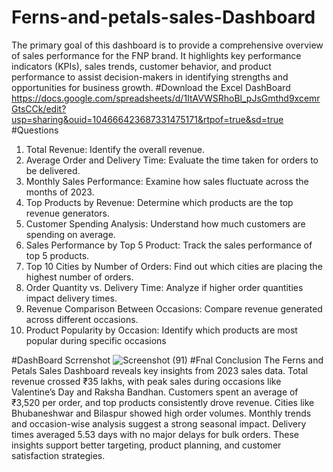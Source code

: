 # Ferns-and-petals-sales-Dashboard
The primary goal of this dashboard is to provide a comprehensive overview of sales performance for the FNP brand. It highlights key performance indicators (KPIs), sales trends, customer behavior, and product performance to assist decision-makers in identifying strengths and opportunities for business growth.
#Download the Excel DashBoard
https://docs.google.com/spreadsheets/d/1ItAVWSRhoBl_pJsGmthd9xcemrGtsCCk/edit?usp=sharing&ouid=104666423687331475171&rtpof=true&sd=true
#Questions
1. Total Revenue: Identify the overall revenue.
2. Average Order and Delivery Time: Evaluate the time taken for orders to be delivered.
3. Monthly Sales Performance: Examine how sales fluctuate across the months of 2023.
4. Top Products by Revenue: Determine which products are the top revenue generators.
5. Customer Spending Analysis: Understand how much customers are spending on
average.
6. Sales Performance by Top 5 Product: Track the sales performance of top 5 products.
7. Top 10 Cities by Number of Orders: Find out which cities are placing the highest
number of orders.
8. Order Quantity vs. Delivery Time: Analyze if higher order quantities impact delivery
times.
9. Revenue Comparison Between Occasions: Compare revenue generated across
different occasions.
10. Product Popularity by Occasion: Identify which products are most popular during
specific occasions

#DashBoard Scrrenshot
![Screenshot (91)](https://github.com/user-attachments/assets/c89d779a-175c-4684-8019-777aae50e8ba)
#Fnal Conclusion
The Ferns and Petals Sales Dashboard reveals key insights from 2023 sales data. Total revenue crossed ₹35 lakhs, with peak sales during occasions like Valentine’s Day and Raksha Bandhan. Customers spent an average of ₹3,520 per order, and top products consistently drove revenue. Cities like Bhubaneshwar and Bilaspur showed high order volumes. Monthly trends and occasion-wise analysis suggest a strong seasonal impact. Delivery times averaged 5.53 days with no major delays for bulk orders. These insights support better targeting, product planning, and customer satisfaction strategies.
